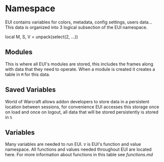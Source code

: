 # Namespace
EUI contains variables for colors, metadata, config settings, users data... This data is organized into 3 logical subsection of the EUI namespace.

  local M, S, V = unpack(select(2, ...))

## Modules
This is where all EUI's modules are stored, this includes the frames along with data that they need to operate. When a module is created it creates a table in `M` for this data.

## Saved Variables
World of Warcraft allows addon developers to store data in a persistent location between sessions, for convenience EUI accesses this storage once on load and once on logout, all data that will be stored persistently is stored in `S`

## Variables
Many variables are needed to run EUI. `V` is EUI's function and value namespace. All functions and values needed throughout EUI are located here. For more information about functions in this table see _functions.md_